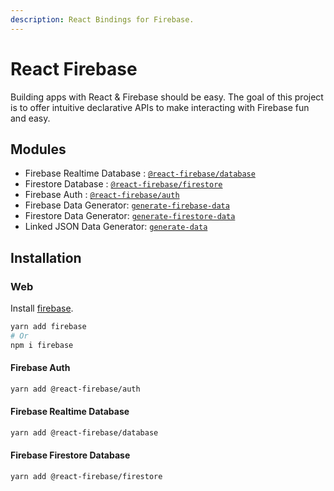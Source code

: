 ```yaml
---
description: React Bindings for Firebase.
---
```


# React Firebase

Building apps with React & Firebase should be easy. The goal of this project is to offer intuitive declarative APIs to make interacting with Firebase fun and easy.

## Modules

* Firebase Realtime Database : [`@react-firebase/database`](react-firebase-realtime-database/)
* Firestore Database : [`@react-firebase/firestore`](react-firestore-database/)
* Firebase Auth : [`@react-firebase/auth`](react-firebase-auth/)
* Firebase Data Generator: [`generate-firebase-data`](generate-firebase-data/)
* Firestore Data Generator: [`generate-firestore-data`](react-firestore-database/)
* Linked JSON Data Generator: [`generate-data`](generate-json-data/)

## Installation

### Web

Install [firebase](https://www.npmjs.com/package/firebase).

```bash
yarn add firebase
# Or 
npm i firebase
```

#### Firebase Auth

```bash
yarn add @react-firebase/auth
```

#### Firebase Realtime Database

```bash
yarn add @react-firebase/database
```

#### Firebase Firestore Database

```bash
yarn add @react-firebase/firestore
```



